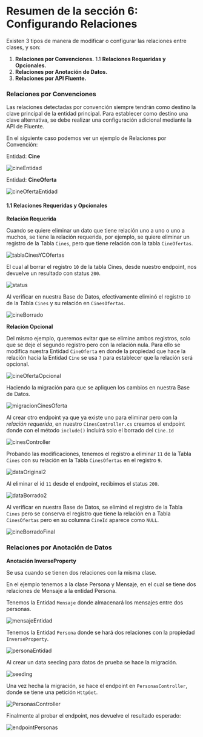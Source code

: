 # Resumen de la sección 6: Configurando Relaciones

Existen 3 tipos de manera de modificar o configurar las relaciones entre clases, y son: 

1. __Relaciones por Convenciones.__ 
1.1 __Relaciones Requeridas y Opcionales.__
2. __Relaciones por Anotación de Datos.__
3. __Relaciones por API Fluente.__

### Relaciones por Convenciones

Las relaciones detectadas por convención siempre tendrán como destino la clave principal de la entidad principal. Para establecer como destino una clave alternativa, se debe realizar una configuración adicional mediante la API de Fluente.

En el siguiente caso podemos ver un ejemplo de Relaciones por Convención: 

Entidad: __Cine__

![cineEntidad](/PeliculasWebAPI/images/cineRelConv.png)

Entidad: __CineOferta__

![cineOfertaEntidad](/PeliculasWebAPI/images/cineOfertaRelConv.png)

#### 1.1 Relaciones Requeridas y Opcionales

__Relación Requerida__

Cuando se quiere eliminar un dato que tiene relación uno a uno o uno a muchos, se tiene la relación requerida, por ejemplo, se quiere eliminar un registro de la Tabla `Cines`, pero que tiene relación con la tabla `CineOfertas`.

![tablaCinesYCOfertas](/PeliculasWebAPI/images/dataOriginal.PNG)

El cual al borrar el registro `10` de la tabla Cines, desde nuestro endpoint, nos devuelve un resultado con status `200`.

![status](/PeliculasWebAPI/images/dataBorrado.PNG)

Al verificar en nuestra Base de Datos, efectivamente eliminó el registro `10` de la Tabla `Cines` y su relación en `CinesOfertas`.

![cineBorrado](/PeliculasWebAPI/images/cineBorradoAfecta.PNG)

__Relación Opcional__

Del mismo ejemplo, queremos evitar que se elimine ambos registros, solo que se deje el segundo registro pero con la relación nula. Para ello se modifica nuestra Entidad `CineOferta` en donde la propiedad que hace la relación hacia la Entidad `Cine` se usa `?` para establecer que la relación será opcional. 

![cineOfertaOpcional](/PeliculasWebAPI/images/cineOfertaOpcional.png)

Haciendo la migración para que se apliquen los cambios en nuestra Base de Datos. 

![migracionCinesOferta](/PeliculasWebAPI/images/migracionCinesOpcional.png)

Al crear otro endpoint ya que ya existe uno para eliminar pero con la _relación requerida_, en nuestro `CinesController.cs` creamos el endpoint donde con el método `include()` incluirá solo el borrado del `Cine.Id`

![cinesController](/PeliculasWebAPI/images/CinesControllerOpcional.png)

Probando las modificaciones, tenemos el registro a eliminar `11` de la Tabla `Cines` con su relación en la Tabla `CinesOfertas` en el registro `9`. 

![dataOriginal2](/PeliculasWebAPI/images/dataOriginal.PNG)

Al eliminar el id `11` desde el endpoint, recibimos el status `200`.

![dataBorrado2](/PeliculasWebAPI/images/dataBorrado2.PNG)

Al verificar en nuestra Base de Datos, se eliminó el registro de la Tabla `Cines` pero se conserva el registro que tiene la relación en a Tabla `CinesOfertas` pero en su columna `CineId` aparece como `NULL`.

![cineBorradoFinal](/PeliculasWebAPI/images/cineBorradoOpcional.PNG)

### Relaciones por Anotación de Datos

__Anotación InverseProperty__

Se usa cuando se tienen dos relaciones con la misma clase. 

En el ejemplo tenemos a la clase Persona y Mensaje, en el cual se tiene dos relaciones de Mensaje a la entidad Persona. 

Tenemos la Entidad `Mensaje` donde almacenará los mensajes entre dos personas. 

![mensajeEntidad](/PeliculasWebAPI/images/mensajeEntidad.png)

Tenemos la Entidad `Persona` donde se hará dos relaciones con la propiedad `InverseProperty`.

![personaEntidad](/PeliculasWebAPI/images/personaEntidad.png)

Al crear un data seeding para datos de prueba se hace la migración. 

![seeding](/PeliculasWebAPI/images/seedingPersona.png)

Una vez hecha la migración, se hace el endpoint en `PersonasController`, donde se tiene una petición `HttpGet`.

![PersonasController](/PeliculasWebAPI/images/PersonasController.png)

Finalmente al probar el endpoint, nos devuelve el resultado esperado:

![endpointPersonas](/PeliculasWebAPI/images/personaIdResult.PNG)